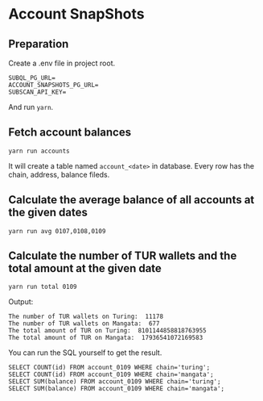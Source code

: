 # Account SnapShots

## Preparation

Create a .env file in project root.

```
SUBQL_PG_URL=
ACCOUNT_SNAPSHOTS_PG_URL=
SUBSCAN_API_KEY=
```

And run `yarn`.

## Fetch account balances

```
yarn run accounts
```

It will create a table named `account_<date>` in database.
Every row has the chain, address, balance fileds.


## Calculate the average balance of all accounts at the given dates

```
yarn run avg 0107,0108,0109
```

## Calculate the number of TUR wallets and the total amount at the given date

```
yarn run total 0109
```

Output:
```
The number of TUR wallets on Turing:  11178
The number of TUR wallets on Mangata:  677
The total amount of TUR on Turing:  8101144858818763955
The total amount of TUR on Mangata:  17936541072169583
```

You can run the SQL yourself to get the result.

```
SELECT COUNT(id) FROM account_0109 WHERE chain='turing';
SELECT COUNT(id) FROM account_0109 WHERE chain='mangata';
SELECT SUM(balance) FROM account_0109 WHERE chain='turing';
SELECT SUM(balance) FROM account_0109 WHERE chain='mangata';
```
